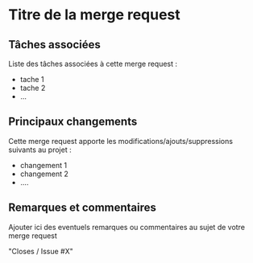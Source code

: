 # Titre de la merge request

## Tâches associées
Liste des tâches associées à cette merge request : 
* tache 1
* tache 2
* ...

## Principaux changements
Cette merge request apporte les modifications/ajouts/suppressions suivants au projet :
* changement 1
* changement 2
* ....

## Remarques et commentaires
Ajouter ici des eventuels remarques ou commentaires au sujet de votre merge request

"Closes / Issue #X"